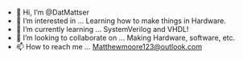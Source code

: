 - 👋 Hi, I’m @DatMattser
- 👀 I’m interested in ... Learning how to make things in Hardware.
- 🌱 I’m currently learning ... SystemVerilog and VHDL!
- 💞️ I’m looking to collaborate on ... Making Hardware, software, etc.
- 📫 How to reach me ... Matthewmoore123@outlook.com

<!---
DatMattser/DatMattser is a ✨ special ✨ repository because its `README.md` (this file) appears on your GitHub profile.
You can click the Preview link to take a look at your changes.
--->
